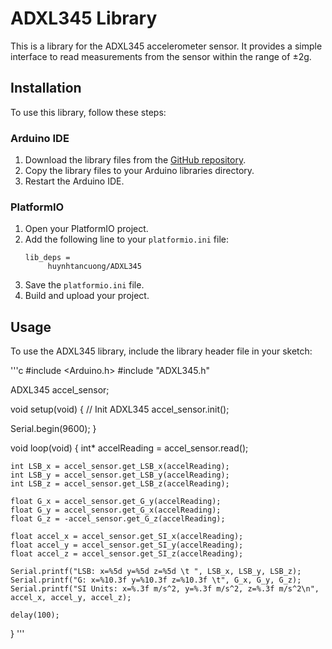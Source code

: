# ADXL345 Library

This is a library for the ADXL345 accelerometer sensor. It provides a simple interface to read measurements from the sensor within the range of ±2g.

## Installation

To use this library, follow these steps:

### Arduino IDE
1. Download the library files from the [GitHub repository](https://github.com/huynhtancuong/ADXL345.git).
2. Copy the library files to your Arduino libraries directory.
3. Restart the Arduino IDE.

### PlatformIO
1. Open your PlatformIO project.
2. Add the following line to your `platformio.ini` file:
    ```
    lib_deps =
         huynhtancuong/ADXL345
    ```
3. Save the `platformio.ini` file.
4. Build and upload your project.


## Usage

To use the ADXL345 library, include the library header file in your sketch:

'''c
#include <Arduino.h>
#include "ADXL345.h"

ADXL345 accel_sensor;

void setup(void) 
{
  // Init ADXL345
  accel_sensor.init();

  Serial.begin(9600);
}


void loop(void) 
{
    int* accelReading = accel_sensor.read();
    
    int LSB_x = accel_sensor.get_LSB_x(accelReading);
    int LSB_y = accel_sensor.get_LSB_y(accelReading);
    int LSB_z = accel_sensor.get_LSB_z(accelReading);

    float G_x = accel_sensor.get_G_y(accelReading);
    float G_y = accel_sensor.get_G_x(accelReading);
    float G_z = -accel_sensor.get_G_z(accelReading);

    float accel_x = accel_sensor.get_SI_x(accelReading);
    float accel_y = accel_sensor.get_SI_y(accelReading);
    float accel_z = accel_sensor.get_SI_z(accelReading);

    Serial.printf("LSB: x=%5d y=%5d z=%5d \t ", LSB_x, LSB_y, LSB_z);
    Serial.printf("G: x=%10.3f y=%10.3f z=%10.3f \t", G_x, G_y, G_z);
    Serial.printf("SI Units: x=%.3f m/s^2, y=%.3f m/s^2, z=%.3f m/s^2\n", accel_x, accel_y, accel_z);

    delay(100);
}
'''

